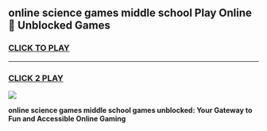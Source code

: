 
## online science games middle school Play Online 👋 Unblocked Games
<h3>
<a href="https://news.freeplayer.one?title=online_science_games_middle_school&ref=17GH">CLICK TO PLAY</a></h3>
<hr>

<h3>
<a href="https://news.freeplayer.one?title=online_science_games_middle_school&ref=17GH">CLICK 2 PLAY</a>
  
</h3>

<a href="https://news.freeplayer.one?title=online_science_games_middle_school&ref=17GH/"><img src="https://clearcache.store/games.png"></a>


**online science games middle school games unblocked: Your Gateway to Fun and Accessible Online Gaming**
